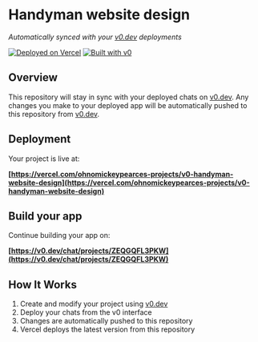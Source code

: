 # Handyman website design

*Automatically synced with your [v0.dev](https://v0.dev) deployments*

[![Deployed on Vercel](https://img.shields.io/badge/Deployed%20on-Vercel-black?style=for-the-badge&logo=vercel)](https://vercel.com/ohnomickeypearces-projects/v0-handyman-website-design)
[![Built with v0](https://img.shields.io/badge/Built%20with-v0.dev-black?style=for-the-badge)](https://v0.dev/chat/projects/ZEQGQFL3PKW)

## Overview

This repository will stay in sync with your deployed chats on [v0.dev](https://v0.dev).
Any changes you make to your deployed app will be automatically pushed to this repository from [v0.dev](https://v0.dev).

## Deployment

Your project is live at:

**[https://vercel.com/ohnomickeypearces-projects/v0-handyman-website-design](https://vercel.com/ohnomickeypearces-projects/v0-handyman-website-design)**

## Build your app

Continue building your app on:

**[https://v0.dev/chat/projects/ZEQGQFL3PKW](https://v0.dev/chat/projects/ZEQGQFL3PKW)**

## How It Works

1. Create and modify your project using [v0.dev](https://v0.dev)
2. Deploy your chats from the v0 interface
3. Changes are automatically pushed to this repository
4. Vercel deploys the latest version from this repository